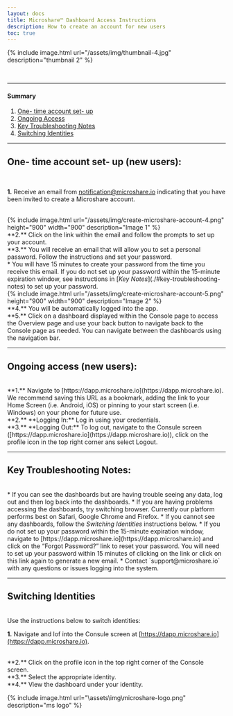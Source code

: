 ```yaml
---
layout: docs
title: Microshare™ Dashboard Access Instructions
description: How to create an account for new users
toc: true
---
```






{% include image.html url="/assets/img/thumbnail-4.jpg" description="thumbnail 2" %}

<br>

---------------------------------------
#### Summary

1. [One- time account set- up ](./#one-time-account-set-up-new-users)
2. [Ongoing Access](./#ongoing-access-new-users)
3. [Key Troubleshooting Notes](./#key-troubleshooting-notes)
4. [Switching Identities](./#switching-identities)

---------------------------------------
## One- time account set- up (new users):

<br>

**1.** Receive an email from notification@microshare.io indicating that you have been invited to create a Microshare account. 

<br>
{% include image.html url="/assets/img/create-microshare-account-4.png" height="900" width="900" description="Image 1" %}

<br>
**2.** Click on the link within the email and follow the prompts to set up your account.

<br>
**3.** You will receive an email that will allow you to set a personal password.  Follow the instructions and set your password.

<br>
* You will have 15 minutes to create your password from the time you receive this email.  If you do not set up your password within the 15-minute expiration window, see instructions in [<em>Key Notes</em>](./#key-troubleshooting-notes) to set up your password.

<br>
{% include image.html url="/assets/img/create-microshare-account-5.png" height="900" width="900" description="Image 2" %}

<br>
**4.** You will be automatically logged into the app. 

<br>
**5.** Click on a dashboard displayed within the Console page to access the Overview page and use your back button to navigate back to the Console page as needed.  You can navigate between the dashboards using the navigation bar. 

---------------------------------------
## Ongoing access (new users):

<br>
**1.** Navigate to [https://dapp.microshare.io](https://dapp.microshare.io). We recommend saving this URL as a bookmark, adding the link to your Home Screen (i.e. Android, iOS) or pinning to your start screen (i.e. Windows) on your phone for future use. 

<br>
**2.** **Logging In:** Log in using your credentials. 

<br>
**3.** **Logging Out:** To log out, navigate to the Consule screen ([https://dapp.microshare.io](https://dapp.microshare.io)), click on the profile icon in the top right corner ans select Logout. 

---------------------------------------

## Key Troubleshooting Notes:

<br>
* If you can see the dashboards but are having trouble seeing any data, log out and then log back into the dashboards. 
* If you are having problems accessing the dashboards, try switching browser. Currently our platform performs best on Safari, Google Chrome and Firefox. 
* If you cannot see any dashboards, follow the <em>Switching Identities</em> instructions below.
* If you do not set up your password within the 15-minute expiration window, navigate to [https://dapp.microshare.io](https://dapp.microshare.io) and click on the “Forgot Password?” link to reset your password.  You will need to set up your password within 15 minutes of clicking on the link or click on this link again to generate a new email. 
* Contact `support@microshare.io` with any questions or issues logging into the system.

---------------------------------------

## Switching Identities

<br>
Use the instructions below to switch identities:

**1.** Navigate and lof into the Consule screen at [https://dapp.microshare.io](https://dapp.microshare.io). 

<br>
**2.** Click on the profile icon in the top right corner of the Console screen. 

<br>
**3.** Select the appropriate identity. 

<br>
**4.** View the dashboard under your identity. 


{% include image.html url="\assets\img\microshare-logo.png"  description="ms logo" %}
